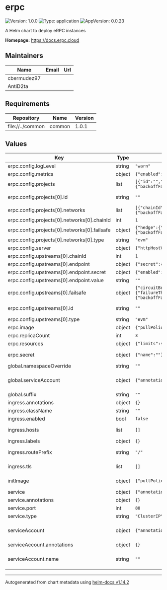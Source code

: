 # erpc

![Version: 1.0.0](https://img.shields.io/badge/Version-1.0.0-informational?style=flat-square) ![Type: application](https://img.shields.io/badge/Type-application-informational?style=flat-square) ![AppVersion: 0.0.23](https://img.shields.io/badge/AppVersion-0.0.23-informational?style=flat-square)

A Helm chart to deploy eRPC instances

**Homepage:** <https://docs.erpc.cloud>

## Maintainers

| Name | Email | Url |
| ---- | ------ | --- |
| cbermudez97 |  |  |
| AntiD2ta |  |  |

## Requirements

| Repository | Name | Version |
|------------|------|---------|
| file://../common | common | 1.0.1 |

## Values

| Key | Type | Default | Description |
|-----|------|---------|-------------|
| erpc.config.logLevel | string | `"warn"` | Erpc log level |
| erpc.config.metrics | object | `{"enabled":true,"hostV4":"0.0.0.0","hostV6":"[::]","listenV4":true,"listenV6":false,"port":4001}` | Erpc metrics configuration |
| erpc.config.projects | list | `[{"id":"","networks":[{"chainId":1,"failsafe":{"hedge":{"delay":"500ms","maxCount":1},"retry":{"backoffFactor":0.3,"backoffMaxDelay":"10s","delay":"500ms","jitter":"500ms","maxCount":3},"timeout":{"duration":"30s"}},"type":"evm"}]}]` | Erpc projects configuration |
| erpc.config.projects[0].id | string | `""` | Project id to be used (must be a valid http path) |
| erpc.config.projects[0].networks | list | `[{"chainId":1,"failsafe":{"hedge":{"delay":"500ms","maxCount":1},"retry":{"backoffFactor":0.3,"backoffMaxDelay":"10s","delay":"500ms","jitter":"500ms","maxCount":3},"timeout":{"duration":"30s"}},"type":"evm"}]` | Project networks to be used |
| erpc.config.projects[0].networks[0].chainId | int | `1` | Chain id of the network |
| erpc.config.projects[0].networks[0].failsafe | object | `{"hedge":{"delay":"500ms","maxCount":1},"retry":{"backoffFactor":0.3,"backoffMaxDelay":"10s","delay":"500ms","jitter":"500ms","maxCount":3},"timeout":{"duration":"30s"}}` | Failsafe policies to be used for this network |
| erpc.config.projects[0].networks[0].type | string | `"evm"` | Chain type to be used |
| erpc.config.server | object | `{"httpHostV4":"0.0.0.0","httpHostV6":"[::]","httpPort":4000,"listenV4":true,"listenV6":false}` | Erpc server configuration |
| erpc.config.upstreams[0].chainId | int | `1` | Upstream chain id to be used |
| erpc.config.upstreams[0].endpoint | object | `{"secret":{"enabled":false,"variable":""},"value":""}` | Upstream endpoint to be used |
| erpc.config.upstreams[0].endpoint.secret | object | `{"enabled":false,"variable":""}` | Secret configuration |
| erpc.config.upstreams[0].endpoint.value | string | `""` | Endpoint value |
| erpc.config.upstreams[0].failsafe | object | `{"circuitBreaker":{"failureThresholdCapacity":100,"failureThresholdCount":30,"halfOpenAfter":"60s","successThresholdCapacity":10,"successThresholdCount":8},"retry":{"backoffFactor":0.3,"backoffMaxDelay":"10s","delay":"500ms","jitter":"500ms","maxCount":3},"timeout":{"duration":"30s"}}` | Failsafe policies to be used for this upstream |
| erpc.config.upstreams[0].id | string | `""` | Upstream id to be used (must be a valid http path) |
| erpc.config.upstreams[0].type | string | `"evm"` | Upstream type to be used |
| erpc.image | object | `{"pullPolicy":"IfNotPresent","repository":"ghcr.io/erpc/erpc","tag":"0.0.23"}` | Erpc image to be used |
| erpc.replicaCount | int | `3` | Erpc deployment replica count |
| erpc.resources | object | `{"limits":{"cpu":"2","memory":"3Gi"},"requests":{"cpu":"2","memory":"3Gi"}}` | Erpc resources |
| erpc.secret | object | `{"name":""}` | Erpc required secret used for the init container |
| global.namespaceOverride | string | `""` |  |
| global.serviceAccount | object | `{"annotations":{},"create":false}` | Ref: https://kubernetes.io/docs/tasks/configure-pod-container/configure-service-account/  |
| global.suffix | string | `""` |  |
| ingress.annotations | object | `{}` |  |
| ingress.className | string | `""` |  |
| ingress.enabled | bool | `false` |  |
| ingress.hosts | list | `[]` | Hostnames. Can be provided if Ingress is enabled. |
| ingress.labels | object | `{}` |  |
| ingress.routePrefix | string | `"/"` | Route prefix. Can skip it if any item of path has the path defined. |
| ingress.tls | list | `[]` | TLS configuration for Ingress Secret must be manually created in the namespace  |
| initImage | object | `{"pullPolicy":"IfNotPresent","repository":"bash","tag":"5.2"}` | Init image is used to generate the erpc config file.  |
| service | object | `{"annotations":{},"port":80,"type":"ClusterIP"}` | Erpc Service configuration |
| service.annotations | object | `{}` | Erpc Service annotations |
| service.port | int | `80` | Erpc Service port |
| service.type | string | `"ClusterIP"` | Erpc Service type |
| serviceAccount | object | `{"annotations":{},"name":""}` | Service account ref: https://kubernetes.io/docs/tasks/configure-pod-container/configure-service-account/  |
| serviceAccount.annotations | object | `{}` | Annotations to add to the service account |
| serviceAccount.name | string | `""` | The name of the service account to use. If not set and create is true, a name is generated using the fullname template  |

----------------------------------------------
Autogenerated from chart metadata using [helm-docs v1.14.2](https://github.com/norwoodj/helm-docs/releases/v1.14.2)
